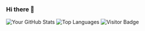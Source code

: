 ### Hi there 👋
![Your GitHub Stats](https://github-readme-stats.vercel.app/api?username=harshitkandpal&theme=tokyonight&show_icons=true)
![Top Languages](https://github-readme-stats.vercel.app/api/top-langs/?username=harshitkandpal&hide_progress=true)
![Visitor Badge](https://visitor-badge.laobi.icu/badge?page_id=harshitkandpal.harshitkandpal)



<!--
**harshitkandpal/harshitkandpal** is a ✨ _special_ ✨ repository because its `README.md` (this file) appears on your GitHub profile.

Here are some ideas to get you started:

- 🔭 I’m currently working on ...
- 🌱 I’m currently learning ...
- 👯 I’m looking to collaborate on ...
- 🤔 I’m looking for help with ...
- 💬 Ask me about ...
- 📫 How to reach me: ...
- 😄 Pronouns: ...
- ⚡ Fun fact: ...
-->
